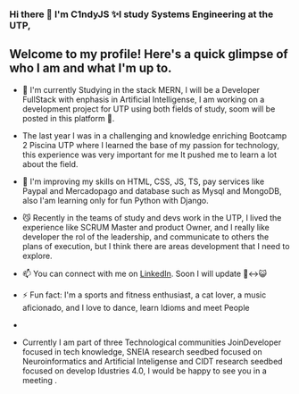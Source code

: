 ### Hi there 👋 I'm C1ndyJS ✨I study Systems Engineering at the UTP,

Welcome to my profile! Here's a quick glimpse of who I am and what I'm up to.
-  
- 🔭 I'm currently Studying in the stack MERN, I will be a Developer FullStack with enphasis in Artificial Intelligense, I am working on a development project for UTP using both fields of study, soom will be posted in this platform 🤭.
- The last year I was in a challenging and knowledge enriching Bootcamp 2 Piscina UTP where I learned the base of my passion for technology, this experience was very important for me It pushed me to learn a lot about the field.
  
- 🌱 I'm improving my skills on HTML, CSS, JS, TS, pay services like Paypal and Mercadopago and database such as Mysql and MongoDB, also I'am learning only for fun Python with Django.
- 😼 Recently in the teams of study and devs work in the UTP, I lived the experience like SCRUM Master and product Owner, and I really like developer the rol of the leadership, and communicate to others the plans of execution, but I think there are areas development that I need to explore. 
- 📫 You can connect with me on [LinkedIn](https://www.linkedin.com/in/cindy-jimenez-s/). Soon I will update 🙂‍↔️😺
- ⚡ Fun fact: I'm a sports and fitness enthusiast, a cat lover, a music aficionado, and I love to dance, learn Idioms and meet People
-
- Currently I am part of three Technological communities JoinDeveloper focused in tech knowledge, SNEIA research seedbed focused on Neuroinformatics and Artificial Inteligense and CIDT research seedbed focused on develop Idustries 4.0, I would be happy to see you in a meeting .
